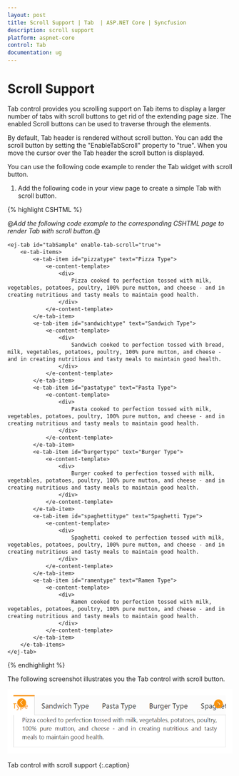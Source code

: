 ```yaml
---
layout: post
title: Scroll Support | Tab  | ASP.NET Core | Syncfusion
description: scroll support
platform: aspnet-core
control: Tab 
documentation: ug
---
```


# Scroll Support

Tab control provides you scrolling support on Tab items to display a larger number of tabs with scroll buttons to get rid of the extending page size. The enabled Scroll buttons can be used to traverse through the elements.

By default, Tab header is rendered without scroll button. You can add the scroll button by setting the "EnableTabScroll" property to "true". When you move the cursor over the Tab header the scroll button is displayed.   

You can use the following code example to render the Tab widget with scroll button.

1. Add the following code in your view page to create a simple Tab with scroll button.

{% highlight CSHTML %}

@*Add the following code example to the corresponding CSHTML page to render Tab with scroll button.*@

<div style="width: 500px">

    <ej-tab id="tabSample" enable-tab-scroll="true">
        <e-tab-items>
            <e-tab-item id="pizzatype" text="Pizza Type">
                <e-content-template>
                    <div>
                        Pizza cooked to perfection tossed with milk, vegetables, potatoes, poultry, 100% pure mutton, and cheese - and in creating nutritious and tasty meals to maintain good health.
                    </div>
                </e-content-template>
            </e-tab-item>
            <e-tab-item id="sandwichtype" text="Sandwich Type">
                <e-content-template>
                    <div>
                        Sandwich cooked to perfection tossed with bread, milk, vegetables, potatoes, poultry, 100% pure mutton, and cheese - and in creating nutritious and tasty meals to maintain good health.
                    </div>
                </e-content-template>
            </e-tab-item>
            <e-tab-item id="pastatype" text="Pasta Type">
                <e-content-template>
                    <div>
                        Pasta cooked to perfection tossed with milk, vegetables, potatoes, poultry, 100% pure mutton, and cheese - and in creating nutritious and tasty meals to maintain good health.
                    </div>
                </e-content-template>
            </e-tab-item>
            <e-tab-item id="burgertype" text="Burger Type">
                <e-content-template>
                    <div>
                        Burger cooked to perfection tossed with milk, vegetables, potatoes, poultry, 100% pure mutton, and cheese - and in creating nutritious and tasty meals to maintain good health.
                    </div>
                </e-content-template>
            </e-tab-item>
            <e-tab-item id="spaghettitype" text="Spaghetti Type">
                <e-content-template>
                    <div>
                        Spaghetti cooked to perfection tossed with milk, vegetables, potatoes, poultry, 100% pure mutton, and cheese - and in creating nutritious and tasty meals to maintain good health.
                    </div>
                </e-content-template>
            </e-tab-item>
            <e-tab-item id="ramentype" text="Ramen Type">
                <e-content-template>
                    <div>
                        Ramen cooked to perfection tossed with milk, vegetables, potatoes, poultry, 100% pure mutton, and cheese - and in creating nutritious and tasty meals to maintain good health.
                    </div>
                </e-content-template>
            </e-tab-item>
        </e-tab-items>
    </ej-tab>

</div>

{% endhighlight %}

The following screenshot illustrates you the Tab control with scroll button. 

![](Scroll-Support_images/Scroll-Support_img1.png)

Tab control with scroll support
{:.caption}